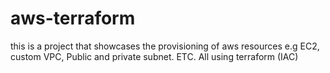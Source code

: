 # aws-terraform
this is a project that showcases the provisioning of aws resources e.g EC2, custom VPC, Public and private subnet. ETC. All using terraform (IAC)
